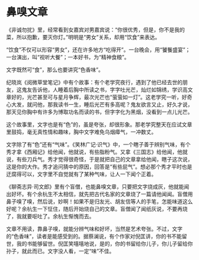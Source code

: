 # 鼻嗅文章

《非诚勿扰》里，经常看到女嘉宾对男嘉宾说：“你很优秀，但是，你不是我的菜，所以抱歉，要灭你灯。”明明是“男女”关系，却用“饮食”来表达。 

“饮食”不仅可以形容“男女”，还在许多地方“吃得开”。一台晚会，用“饕餮盛宴”；一台演出，叫“视听大餐”；一本好书，为“精神食粮”。 

文字既然可“食”，那么也要讲究“色香味”。 

纪晓岚《阅微草堂笔记》中有个故事：有个老学究夜行，遇到了他已经去世的朋友，这鬼友告诉他，人睡着后胸中所读之书，字字吐光芒，灿烂如锦绣，学识高文章好的，光芒甚至可与星月争辉，最次光芒也“萤萤如一灯”。这老学究一听，好奇心大发，就问他，那我读书一生，睡后光芒有多高呢？鬼友欲言又止，好久才说，那天见你胸中有许多为博取功名而读的书，但字字化为黑烟，没看到一点儿光芒。 

这个故事里，文字也是有“色”的，虽是夸张，却很形象。那老学究整天在应试文章里鼓捣，毫无真性情和趣味，胸中文字难免乌烟瘴气，一冲数丈。 

文字除了有“色”还有“气味”。《笑林广记·识气》中，一个瞎子善于辨别气味，有个秀才拿《西厢记》给他闻，他就说，有些脂粉气。又拿《三国志》给他闻，他就说，有些刀兵气。秀才觉得很奇怪，于是就把自己的文章拿给他闻，瞎子这次说，这是你的大作。秀才追问猜中的原因，回答是“有些屁气”。想必那个秀才平时也是迂腐得可以，文字里不自觉就有了某种气味，让人一下闻个正着。 

《聊斋志异·司文郎》里有个盲僧，也能鼻嗅文章，只要把文字烧成灰，他就能闻出好坏。有个余杭生不太相信，就先把古代名家的文章烧了一篇请他闻闻。盲僧用鼻子嗅了嗅，然后说，妙啊！如果不是归友光、胡友信等人的手笔，怎能味道这么好呢？余杭生一下怔住，随后开始烧自己的文章。盲僧闻了闻纸灰说，不要再烧了，我就要呕吐了。余杭生惭愧而去。 

文章不用读，靠鼻子嗅，就能分辨气味和好坏，当然是艺术夸张。不过，文字的“色香味”，读者是能感受到的。据蔡澜说，有个作家对倪匡讲，你的书不能留世，我的书能够留世。倪匡笑嘻嘻地说，是的，你的书留给你儿子，你儿子留给你孙子，就此而已。文字没人看，一定“味”不佳。